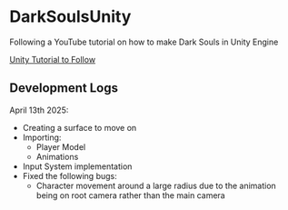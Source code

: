 # DarkSoulsUnity
Following a YouTube tutorial on how to make Dark Souls in Unity Engine

[Unity Tutorial to Follow](https://youtu.be/LOC5GJ5rFFw?list=PLD_vBJjpCwJtrHIW1SS5_BNRk6KZJZ7_d)

## Development Logs

April 13th 2025:
- Creating a surface to move on
- Importing:
  - Player Model
  - Animations
- Input System implementation
- Fixed the following bugs:
  - Character movement around a large radius due to the animation being on root camera rather than the main camera 
